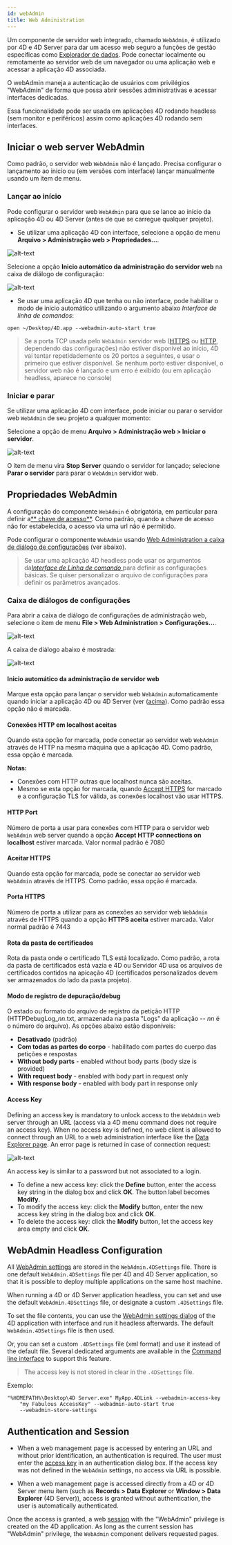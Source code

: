 ```yaml
---
id: webAdmin
title: Web Administration
---
```



Um componente de servidor web integrado, chamado `WebAdmin`, é utilizado por 4D e 4D Server para dar um acesso web seguro a funções de gestão específicas como [Explorador de dados](dataExplorer.md). Pode conectar localmente ou remotamente ao servidor web de um navegador ou uma aplicação web e acessar a aplicação 4D associada.

O webAdmin maneja a autenticação de usuários com privilégios "WebAdmin" de forma que possa abrir sessões administrativas e acessar interfaces dedicadas.

Essa funcionalidade pode ser usada em aplicações 4D rodando headless (sem monitor e periféricos) assim como aplicações 4D rodando sem interfaces.


## Iniciar o web server WebAdmin

Como padrão, o servidor web `WebAdmin` não é lançado. Precisa configurar o lançamento ao início ou (em versões com interface) lançar manualmente usando um item de menu.


### Lançar ao início

Pode configurar o servidor web `WebAdmin` para que se lance ao início da aplicação 4D ou 4D Server (antes de que se carregue qualquer projeto).

- Se utilizar uma aplicação 4D con interface, selecione a opção de menu **Arquivo > Administração web > Propriedades...**.

![alt-text](assets/en/Admin/waMenu1.png)

Selecione a opção **Inicio automático da administração do servidor web** na caixa de diálogo de configuração:

![alt-text](assets/en/Admin/waSettings.png)

- Se usar uma aplicação 4D que tenha ou não interface, pode habilitar o modo de inicio automático utilizando o argumento abaixo *Interface de linha de comandos*:


```
open ~/Desktop/4D.app --webadmin-auto-start true
```

> Se a porta TCP usada pelo  `WebAdmin` servidor web ([HTTPS](#https-port) ou [HTTP](#http-port), dependendo das configurações) não estiver disponível ao início, 4D vai tentar repetidademente os 20 portos a seguintes, e usar o primeiro que estiver disponível. Se nenhum porto estiver disponível, o servidor web não é lançado e um erro é exibido (ou em aplicação headless, aparece no console)


### Iniciar e parar

Se utilizar uma aplicação 4D com interface, pode iniciar ou parar o servidor web `WebAdmin` de seu projeto a qualquer momento:

Selecione a opção de menu **Arquivo > Administração web > Iniciar o servidor**.

![alt-text](assets/en/Admin/waMenu2.png)

O item de menu vira **Stop Server** quando o servidor for lançado; selecione **Parar o servidor** para parar o `WebAdmin` servidor web.



## Propriedades WebAdmin

A configuração do componente `WebAdmin` é obrigatória, em particular para definir a[** chave de acesso**](#access-key). Como padrão, quando a chave de acesso não for estabelecida, o acesso via uma url não é permitido.

Pode configurar o componente `WebAdmin` usando [Web Administration a caixa de diálogo de configurações](#settings-dialog-box) (ver abaixo).

> Se usar uma aplicação 4D headless pode usar os argumentos da[*Interface de Linha de comando* ](#webadmin-headless-configuration) para definir as configurações básicas. Se quiser personalizar o arquivo de configurações para definir os parâmetros avançados.


### Caixa de diálogos de configurações

Para abrir a caixa de diálogo de configurações de administração web, selecione o item de menu **File > Web Administration > Configurações...**.

![alt-text](assets/en/Admin/waMenu1.png)

A caixa de diálogo abaixo é mostrada:

![alt-text](assets/en/Admin/waSettings2.png)

#### Inicio automático da administração de servidor web

Marque esta opção para lançar o servidor web `WebAdmin` automaticamente quando iniciar a aplicação 4D ou 4D Server (ver ([acima](#launching-at-startup)). Como padrão essa opção não é marcada.

#### Conexões HTTP em localhost aceitas

Quando esta opção for marcada, pode conectar ao servidor web `WebAdmin` através de HTTP na mesma máquina que a aplicação 4D. Como padrão, essa opção é marcada.

**Notas:**
- Conexões com HTTP outras que localhost nunca são aceitas.
- Mesmo se esta opção for marcada, quando [Accept HTTPS](#accept-https) for marcado e a configuração  TLS for válida, as conexões localhost vão usar HTTPS.


#### HTTP Port

Número de porta a usar para conexões com HTTP para o servidor web `WebAdmin` web server quando a opção **Accept HTTP connections on localhost** estiver marcada. Valor normal padrão é 7080


#### Aceitar HTTPS

Quando esta opção for marcada, pode se conectar ao servidor web `WebAdmin` através de HTTPS. Como padrão, essa opção é marcada.

#### Porta HTTPS

Número de porta a utilizar para as conexôes ao servidor web `WebAdmin` através de HTTPS quando a opção **HTTPS aceita** estiver marcada. Valor normal padrão é 7443


#### Rota da pasta de certificados

Rota da pasta onde o certificado TLS está localizado. Como padrão, a rota da pasta de certificados está vazia e 4D ou Servidor 4D usa os arquivos de certificados contidos na apicação 4D (certificados personalizados devem ser armazenados do lado da pasta projeto).

#### Modo de registro de depuração/debug

O estado ou formato do arquivo de registro da petição HTTP (HTTPDebugLog_*nn*.txt, armazenada na pasta "Logs" da aplicação -- *nn* é o número do arquivo). As opções abaixo estão disponíveis:

- **Desativado** (padrão)
- **Com todas as partes do corpo** - habilitado com partes do cuerpo das petições e respostas
- **Without body parts** - enabled without body parts (body size is provided)
- **With request body** - enabled with body part in request only
- **With response body** - enabled with body part in response only

#### Access Key

Defining an access key is mandatory to unlock access to the `WebAdmin` web server through an URL (access via a 4D menu command does not require an access key). When no access key is defined, no web client is allowed to connect through an URL to a web administration interface like the [Data Explorer page](dataExplorer.md). An error page is returned in case of connection request:

![alt-text](assets/en/Admin/accessKey.png)

An access key is similar to a password but not associated to a login.

- To define a new access key: click the **Define** button, enter the access key string in the dialog box and click **OK**. The button label becomes **Modify**.
- To modify the access key: click the **Modify** button, enter the new access key string in the dialog box and click **OK**.
- To delete the access key: click the **Modify** button, let the access key area empty and click **OK**.


## WebAdmin Headless Configuration

All [WebAdmin settings](#webadmin-settings) are stored in the `WebAdmin.4DSettings` file. There is one default `WebAdmin.4DSettings` file per 4D and 4D Server application, so that it is possible to deploy multiple applications on the same host machine.

When running a 4D or 4D Server application headless, you can set and use the default `WebAdmin.4DSettings` file, or designate a custom `.4DSettings` file.

To set the file contents, you can use the [WebAdmin settings dialog](#settings-dialog-box) of the 4D application with interface and run it headless afterwards. The default `WebAdmin.4DSettings` file is then used.

Or, you can set a custom `.4DSettings` file (xml format) and use it instead of the default file. Several dedicated arguments are available in the [Command line interface](cli.md) to support this feature.

> The access key is not stored in clear in the `.4DSettings` file.

Exemplo:

```
"%HOMEPATH%\Desktop\4D Server.exe" MyApp.4DLink --webadmin-access-key 
    "my Fabulous AccessKey" --webadmin-auto-start true   
    --webadmin-store-settings

```


## Authentication and Session

- When a web management page is accessed by entering an URL and without prior identification, an authentication is required. The user must enter the [access key](#access-key) in an authentication dialog box. If the access key was not defined in the `WebAdmin` settings, no access via URL is possible.

- When a web management page is accessed directly from a 4D or 4D Server menu item (such as **Records > Data Explorer** or **Window > Data Explorer** (4D Server)), access is granted without authentication, the user is automatically authenticated.

Once the access is granted, a web [session](WebServer/sessions.md) with the "WebAdmin" privilege is created on the 4D application. As long as the current session has "WebAdmin" privilege, the `WebAdmin` component delivers requested pages.


